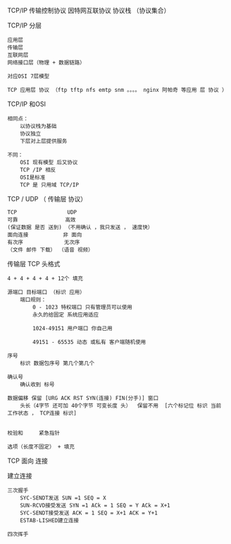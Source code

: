 

TCP/IP
传输控制协议 因特网互联协议
协议栈 （协议集合）

TCP/IP 分层

    应用层
    传输层
    互联网层
    网络接口层（物理 + 数据链路）
    
    对应OSI 7层模型
    
    TCP 应用层 协议 （ftp tftp nfs emtp snm 。。。。 nginx 阿帕奇 等应用 层 协议 ）
    
    
TCP/IP 和OSI 

    相同点：
        以协议栈为基础
        协议独立
        下层对上层提供服务
    
    不同：
        OSI 现有模型 后又协议
        TCP /IP 相反
        OSI是标准
        TCP 是 只用域 TCP/IP
        
        
TCP / UDP （ 传输层 协议）

    TCP                UDP
    可靠               高效
    (保证数据 是否 送到) （不用确认 ，我只发送 ， 速度快）
    面向连接           非 面向
    有次序             无次序
    （文件 邮件 下载） （语音 视频）
    
    
传输层
TCP 头格式

    4 + 4 + 4 + 4 + 12个 填充
    
    源端口 目标端口 （标识 应用）
        端口规则：
            0 - 1023 特权端口 只有管理员可以使用
            永久的给固定 系统应用适应
            
            1024-49151 用户端口 你自己用
            
            49151 - 65535 动态 或私有 客户端随机使用
            
    序号  
        标识 数据包序号 第几个第几个
        
    确认号
        确认收到 标号
        
    数据偏移 保留 [URG ACK RST SYN(连接) FIN(分手)] 窗口    
        头长（4字节 还可加 40个字节 可变长度 头）  保留不用  [六个标记位 标识 当前 工作状态 ， TCP连接 标识]
        
        
    校验和     紧急指针
    
    选项（长度不固定） + 填充
   
    
    
TCP 面向 连接

建立连接

    三次握手
        SYC-SENDT发送 SUN =1 SEQ = X
        SUN-RCVD接受发送 SYN =1 ACk = 1 SEQ = Y ACk = X+1
        SYC-SENDT接受发送 ACK = 1 SEQ = X+1 ACK = Y+1
        ESTAB-LISHED建立连接        
        
    四次挥手
    

        
    
    
    
    
    
    